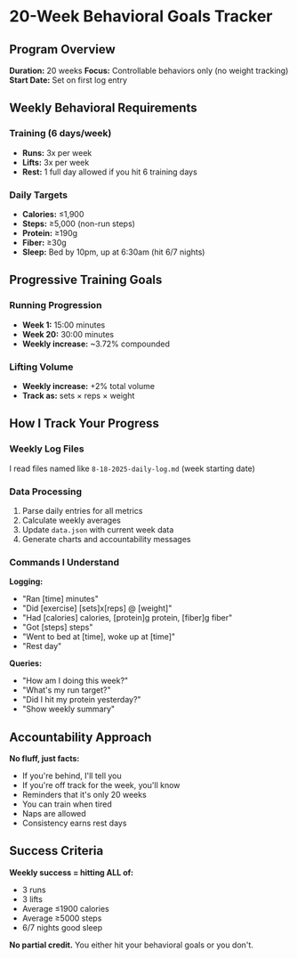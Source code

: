 # 20-Week Behavioral Goals Tracker

## Program Overview
**Duration:** 20 weeks
**Focus:** Controllable behaviors only (no weight tracking)
**Start Date:** Set on first log entry

## Weekly Behavioral Requirements

### Training (6 days/week)
- **Runs:** 3x per week
- **Lifts:** 3x per week  
- **Rest:** 1 full day allowed if you hit 6 training days

### Daily Targets
- **Calories:** ≤1,900
- **Steps:** ≥5,000 (non-run steps)
- **Protein:** ≥190g
- **Fiber:** ≥30g
- **Sleep:** Bed by 10pm, up at 6:30am (hit 6/7 nights)

## Progressive Training Goals

### Running Progression
- **Week 1:** 15:00 minutes
- **Week 20:** 30:00 minutes
- **Weekly increase:** ~3.72% compounded

### Lifting Volume
- **Weekly increase:** +2% total volume
- **Track as:** sets × reps × weight

## How I Track Your Progress

### Weekly Log Files
I read files named like `8-18-2025-daily-log.md` (week starting date)

### Data Processing
1. Parse daily entries for all metrics
2. Calculate weekly averages
3. Update `data.json` with current week data
4. Generate charts and accountability messages

### Commands I Understand

**Logging:**
- "Ran [time] minutes"
- "Did [exercise] [sets]x[reps] @ [weight]"
- "Had [calories] calories, [protein]g protein, [fiber]g fiber"
- "Got [steps] steps"
- "Went to bed at [time], woke up at [time]"
- "Rest day"

**Queries:**
- "How am I doing this week?"
- "What's my run target?"
- "Did I hit my protein yesterday?"
- "Show weekly summary"

## Accountability Approach

**No fluff, just facts:**
- If you're behind, I'll tell you
- If you're off track for the week, you'll know
- Reminders that it's only 20 weeks
- You can train when tired
- Naps are allowed
- Consistency earns rest days

## Success Criteria

**Weekly success = hitting ALL of:**
- 3 runs
- 3 lifts  
- Average ≤1900 calories
- Average ≥5000 steps
- 6/7 nights good sleep

**No partial credit.** You either hit your behavioral goals or you don't.